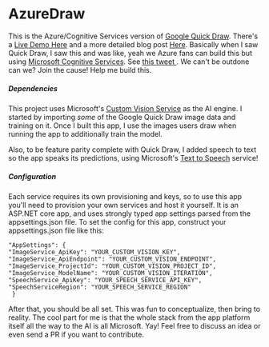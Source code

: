 # AzureDraw
This is the Azure/Cognitive Services version of [Google Quick Draw](https://quickdraw.withgoogle.com/#).  There's a [Live Demo Here](https://guessyourdoodle.azurewebsites.net/) and a more detailed blog post [Here](patrickgoode.com/i-built-the-azure-version-of-google-quick-draw). Basically when I saw Quick Draw, I saw this and was like, yeah we Azure fans can build this but using  [Microsoft Cognitive Services](https://azure.microsoft.com/en-us/services/cognitive-services/).  See [this tweet ](https://twitter.com/PatrickGoode/status/1248373682163994626).  We can't be outdone can we?  Join the cause! Help me build this. 

##### Dependencies
This project uses Microsoft's [Custom Vision Service](https://www.customvision.ai) as the AI engine.  I started by importing *some* of the Google Quick Draw image data and training on it.  Once I built this app, I use the images users draw when running the app to additionally  train the model.

Also, to be feature parity complete with Quick Draw, I added speech to text so the app speaks its predictions, using Microsoft's [Text to Speech](https://azure.microsoft.com/en-us/services/cognitive-services/text-to-speech/) service!  

##### Configuration

Each service requires its own provisioning and keys, so to use this app you'll need to provision your own services and host it yourself.  It is an ASP.NET core app, and uses strongly typed app settings parsed from the appsettings.json file.  To set the config for this app, construct your appsettings.json file like this:

    "AppSettings": {
    "ImageService_ApiKey": "YOUR_CUSTOM_VISION_KEY",
    "ImageService_ApiEndpoint": "YOUR_CUSTOM_VISION_ENDPOINT",
    "ImageService_ProjectId": "YOUR_CUSTOM_VISION_PROJECT_ID",
    "ImageService_ModelName": "YOUR_CUSTOM_VISION_ITERATION",
    "SpeechService_ApiKey": "YOUR_SPEECH_SERVICE_API_KEY",
    "SpeechServiceRegion": "YOUR_SPEECH_SERVICE_REGION"
     }

After that, you should be all set.  This was fun to conceptualize, then bring to reality.  The cool part for me is that the whole stack from the app platform itself all the way to the AI is all Microsoft.  Yay! Feel free to discuss an idea or even send a PR if you want to contribute.  

